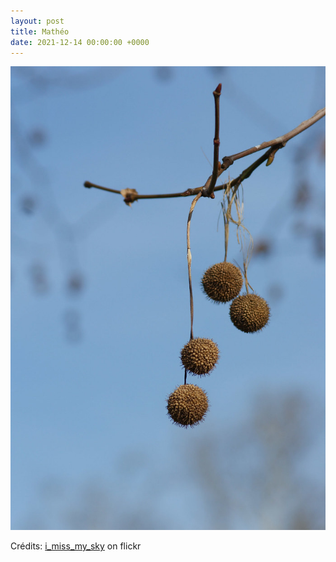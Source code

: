 ```yaml
---
layout: post
title: Mathéo
date: 2021-12-14 00:00:00 +0000
---
```


![Mathéo](/images/2021-12-14.jpg)

Crédits: [i_miss_my_sky](https://www.flickr.com/people/i_miss_my_sky/) on flickr
